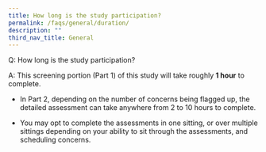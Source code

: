 ```yaml
---
title: How long is the study participation?
permalink: /faqs/general/duration/
description: ""
third_nav_title: General
---
```

Q: How long is the study participation?

A: This screening portion (Part 1) of this study will take roughly **1 hour** to complete.

* In Part 2, depending on the number of concerns being flagged up, the detailed assessment can take anywhere from 2 to 10 hours to complete.

* You may opt to complete the assessments in one sitting, or over multiple sittings depending on your ability to sit through the assessments, and scheduling concerns.